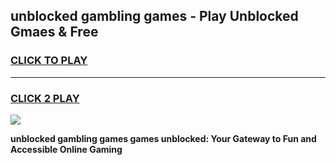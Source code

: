 
## unblocked gambling games - Play Unblocked Gmaes & Free
<h3>
<a href="https://news.freeplayer.one?title=unblocked_gambling_games&ref=16F">CLICK TO PLAY</a></h3>
<hr>

<h3>
<a href="https://news.freeplayer.one?title=unblocked_gambling_games&ref=16F">CLICK 2 PLAY</a>
  
</h3>

<a href="https://news.freeplayer.one?title=unblocked_gambling_games&ref=16F/"><img src="https://clearcache.store/games.png"></a>


**unblocked gambling games games unblocked: Your Gateway to Fun and Accessible Online Gaming**
